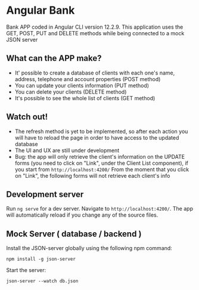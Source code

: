 # Angular Bank

Bank APP coded in Angular CLI version 12.2.9. This application uses the GET, POST, PUT and DELETE methods while being connected to a mock JSON server

## What can the APP make?
- It' possible to create a database of clients with each one's name, address, telephone and account properties (POST method)
- You can update your clients information (PUT method)
- You can delete your clients (DELETE method)
- It's possible to see the whole list of clients (GET method)


## Watch out!
- The refresh method is yet to be implemented, so after each action you will have to reload the page in order to have access to the updated database
- The UI and UX are still under development
- Bug: the app will only retrieve the client's information on the UPDATE forms (you need to click on "Link", under the Client List component), if you start from `http://localhost:4200/` From the moment that you click on "Link", the following forms will not retrieve each client's info

## Development server

Run `ng serve` for a dev server. Navigate to `http://localhost:4200/`. The app will automatically reload if you change any of the source files.

## Mock Server ( database / backend )
Install the JSON-server globally using the following npm command:

`npm install -g json-server`

Start the server:

`json-server --watch db.json`

